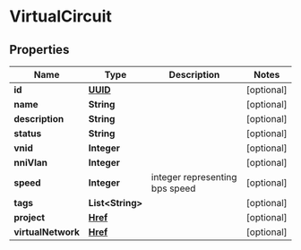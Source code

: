 
# VirtualCircuit

## Properties
Name | Type | Description | Notes
------------ | ------------- | ------------- | -------------
**id** | [**UUID**](UUID.md) |  |  [optional]
**name** | **String** |  |  [optional]
**description** | **String** |  |  [optional]
**status** | **String** |  |  [optional]
**vnid** | **Integer** |  |  [optional]
**nniVlan** | **Integer** |  |  [optional]
**speed** | **Integer** | integer representing bps speed |  [optional]
**tags** | **List&lt;String&gt;** |  |  [optional]
**project** | [**Href**](Href.md) |  |  [optional]
**virtualNetwork** | [**Href**](Href.md) |  |  [optional]



